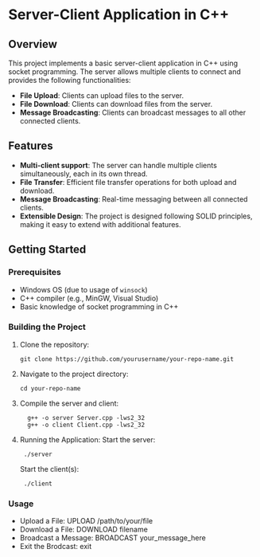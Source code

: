 # Server-Client Application in C++

## Overview

This project implements a basic server-client application in C++ using socket programming. The server allows multiple clients to connect and provides the following functionalities:
- **File Upload**: Clients can upload files to the server.
- **File Download**: Clients can download files from the server.
- **Message Broadcasting**: Clients can broadcast messages to all other connected clients.

## Features

- **Multi-client support**: The server can handle multiple clients simultaneously, each in its own thread.
- **File Transfer**: Efficient file transfer operations for both upload and download.
- **Message Broadcasting**: Real-time messaging between all connected clients.
- **Extensible Design**: The project is designed following SOLID principles, making it easy to extend with additional features.

## Getting Started

### Prerequisites

- Windows OS (due to usage of `winsock`)
- C++ compiler (e.g., MinGW, Visual Studio)
- Basic knowledge of socket programming in C++

### Building the Project

1. Clone the repository:
   ```
   git clone https://github.com/yourusername/your-repo-name.git
   ```
2. Navigate to the project directory:
   ```
   cd your-repo-name
   ```
3. Compile the server and client:
   ```
     g++ -o server Server.cpp -lws2_32
     g++ -o client Client.cpp -lws2_32
   ```
4. Running the Application:
   Start the server:
   ```
    ./server
   ```
   Start the client(s):
   ```
    ./client
   ```
### Usage
- Upload a File: UPLOAD /path/to/your/file
- Download a File: DOWNLOAD filename
- Broadcast a Message: BROADCAST your_message_here
- Exit the Brodcast: exit
